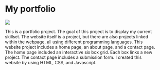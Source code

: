 # My portfolio
![](images/portfoliologo.jpeg)






This is a portfolio project. The goal of this project is to display my current skillset. 
The website itself is a project, but there are also projects linked within the webpage, all using different programming languages. 
This website project includes a home page, an about page, and a contact page. The home page included an interactive six box grid. Each box links a new project. 
The contact page includes a submission form. I created this website by using HTML, CSS, and Javascript. 
